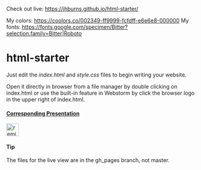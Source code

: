 Check out live: https://jhburns.github.io/html-starter/

My colors: https://coolors.co/002349-ff9999-fcfdff-e6e6e8-000000
My fonts: https://fonts.google.com/specimen/Bitter?selection.family=Bitter|Roboto

# html-starter 

Just edit the *index.html* and *style.css* files to begin writing your website.

Open it directly in browser from a file manager by double clicking on index.html or use the built-in feature in Webstorm by click the browser logo in the upper right of index.html.

#### [Corresponding Presentation](https://docs.google.com/presentation/d/1qeO-OzWA3YbAudPjccxsbSRM0W_Jj3X3px4WqYW89eA/edit?usp=sharing)

<!-- Remix Button -->
<a href="https://glitch.com/edit/#!/remix/talented-hyena">
  <img src="https://cdn.glitch.com/2bdfb3f8-05ef-4035-a06e-2043962a3a13%2Fremix%402x.png?1513093958726" alt="remix button" aria-label="remix" height="33">
</a>

#### Tip
The files for the live view are in the gh_pages branch, not master.